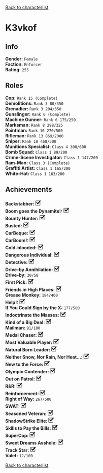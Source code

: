 [Back to characterlist](../Overview.md)

# K3vkof

## Info

**Gender:** `Female`  
**Faction:** `Enforcer`  
**Rating:** `255`  

## Roles

**Cop:** `Rank 15 (Complete)`  
**Demolitions:** `Rank 3 80/350`  
**Grenadier:** `Rank 3 204/350`  
**Gunslinger:** `Rank 6 (Complete)`  
**Machine Gunner:** `Rank 6 175/250`  
**Marksman:** `Rank 8 298/325`  
**Pointman:** `Rank 10 270/500`  
**Rifleman:** `Rank 13 869/2000`  
**Sniper:** `Rank 10 468/500`  
**Munitions Specialist:** `Class 4 300/600`  
**Bomb Squad:** `Class 1 89/200`  
**Crime-Scene Investigator:** `Class 1 147/200`  
**Ram-Man:** `Class 3 (Complete)`  
**Graffiti Artist:** `Class 1 165/200`  
**White-Hat:** `Class 1 163/200`  

## Achievements

**Backstabber:** ![Check](../../Images/check.png)  
**Boom goes the Dynamite!:** ![Check](../../Images/check.png)  
**Bounty Hunter:** ![Check](../../Images/check.png)  
**Busted:** ![Check](../../Images/check.png)  
**CarBeque:** ![Check](../../Images/check.png)  
**CarBoom!:** ![Check](../../Images/check.png)  
**Cold-blooded:** ![Check](../../Images/check.png)  
**Dangerous Individual:** ![Check](../../Images/check.png)  
**Detective:** ![Check](../../Images/check.png)  
**Drive-by Annihilation:** ![Check](../../Images/check.png)  
**Drive-by:** `30/50`  
**First Pick:** ![Check](../../Images/check.png)  
**Friends in High Places:** ![Check](../../Images/check.png)  
**Grease Monkey:** `184/400`  
**Help!:** ![Check](../../Images/check.png)  
**If You Could Sign by the X:** `177/500`  
**Indoctrinate the Masses:** ![Check](../../Images/check.png)  
**Kind of a Big Deal:** ![Check](../../Images/check.png)  
**Mailman:** `91/100`  
**Medal Chaser:** ![Check](../../Images/check.png)  
**Most Valuable Player:** ![Check](../../Images/check.png)  
**Natural Born Leader:** ![Check](../../Images/check.png)  
**Neither Snow, Nor Rain, Nor Heat...:** ![Check](../../Images/check.png)  
**New to the Force:** ![Check](../../Images/check.png)  
**Olympic Contender:** ![Check](../../Images/check.png)  
**Out on Patrol:** ![Check](../../Images/check.png)  
**R&R:** ![Check](../../Images/check.png)  
**Reinforcement:** ![Check](../../Images/check.png)  
**Right of Way:** `267/500`  
**SWAT:** ![Check](../../Images/check.png)  
**Seasoned Veteran:** ![Check](../../Images/check.png)  
**ShadowStrike Elite:** ![Check](../../Images/check.png)  
**Skills to Pay the Bills:** ![Check](../../Images/check.png)  
**SuperCop:** ![Check](../../Images/check.png)  
**Sweet Dreams Asshole:** ![Check](../../Images/check.png)  
**Track Star:** ![Check](../../Images/check.png)  
**Valet:** `12/100`  

[Back to characterlist](../Overview.md)
